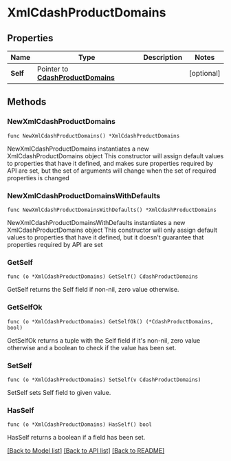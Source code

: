 # XmlCdashProductDomains

## Properties

Name | Type | Description | Notes
------------ | ------------- | ------------- | -------------
**Self** | Pointer to [**CdashProductDomains**](CdashProductDomains.md) |  | [optional] 

## Methods

### NewXmlCdashProductDomains

`func NewXmlCdashProductDomains() *XmlCdashProductDomains`

NewXmlCdashProductDomains instantiates a new XmlCdashProductDomains object
This constructor will assign default values to properties that have it defined,
and makes sure properties required by API are set, but the set of arguments
will change when the set of required properties is changed

### NewXmlCdashProductDomainsWithDefaults

`func NewXmlCdashProductDomainsWithDefaults() *XmlCdashProductDomains`

NewXmlCdashProductDomainsWithDefaults instantiates a new XmlCdashProductDomains object
This constructor will only assign default values to properties that have it defined,
but it doesn't guarantee that properties required by API are set

### GetSelf

`func (o *XmlCdashProductDomains) GetSelf() CdashProductDomains`

GetSelf returns the Self field if non-nil, zero value otherwise.

### GetSelfOk

`func (o *XmlCdashProductDomains) GetSelfOk() (*CdashProductDomains, bool)`

GetSelfOk returns a tuple with the Self field if it's non-nil, zero value otherwise
and a boolean to check if the value has been set.

### SetSelf

`func (o *XmlCdashProductDomains) SetSelf(v CdashProductDomains)`

SetSelf sets Self field to given value.

### HasSelf

`func (o *XmlCdashProductDomains) HasSelf() bool`

HasSelf returns a boolean if a field has been set.


[[Back to Model list]](../README.md#documentation-for-models) [[Back to API list]](../README.md#documentation-for-api-endpoints) [[Back to README]](../README.md)


